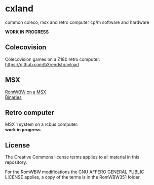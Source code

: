 # cxland
common coleco, msx and retro computer cp/m software and hardware

**WORK IN PROGRESS**

## Colecovision

Colecovision games on a Z180 retro computer:  
https://github.com/b3rendsh/cvload


## MSX

[RomWBW on a MSX](msx/RomWBW351)  
[Binaries](msx/MSX351)

## Retro computer

MSX 1 system on a rcbus computer:  
**work in progress**

## License

The Creative Commons license terms applies to all material in this repository.

For the RomWBW modifications the GNU AFFERO GENERAL PUBLIC LICENSE applies, a copy of the terms is in the RomWBW351 folder.

